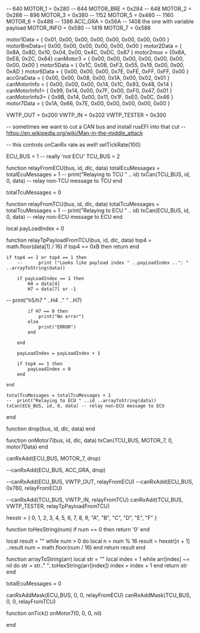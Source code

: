 
-- 640
MOTOR_1 = 0x280
-- 644
MOTOR_BRE = 0x284
-- 648
MOTOR_2 = 0x288
-- 896
MOTOR_3 = 0x380
-- 1152
MOTOR_5 = 0x480
-- 1160
MOTOR_6 = 0x488
-- 1386
ACC_GRA = 0x56A
-- 1408 the one with variable payload
MOTOR_INFO = 0x580
-- 1416
MOTOR_7 = 0x588

motor1Data = { 0x01, 0x00, 0x00, 0x00, 0x00, 0x00, 0x00, 0x00 }
motorBreData={ 0x00, 0x00, 0x00, 0x00, 0x00, 0x00 }
motor2Data = { 0x8A, 0x8D, 0x10, 0x04, 0x00, 0x4C, 0xDC, 0x87 }
motor2mux = {0x8A, 0xE8, 0x2C, 0x64}
canMotor3 = { 0x00, 0x00, 0x00, 0x00, 0x00, 0x00, 0x00, 0x00 }
motor5Data = { 0x1C, 0x08, 0xF3, 0x55, 0x19, 0x00, 0x00, 0xAD }
motor6Data = { 0x00, 0x00, 0x00, 0x7E, 0xFE, 0xFF, 0xFF, 0x00 }
accGraData = { 0x00, 0x00, 0x08, 0x00, 0x1A, 0x00, 0x02, 0x01 }
canMotorInfo = { 0x00, 0x00, 0x00, 0x14, 0x1C, 0x93, 0x48, 0x14 }
canMotorInfo1= { 0x99, 0x14, 0x00, 0x7F, 0x00, 0xF0, 0x47, 0x01 }
canMotorInfo3= { 0x9B, 0x14, 0x00, 0x11, 0x1F, 0xE0, 0x0C, 0x46 }
motor7Data = { 0x1A, 0x66, 0x7E, 0x00, 0x00, 0x00, 0x00, 0x00 }

VWTP_OUT = 0x200
VWTP_IN = 0x202
VWTP_TESTER = 0x300

-- sometimes we want to cut a CAN bus and install rusEFI into that cut
-- https://en.wikipedia.org/wiki/Man-in-the-middle_attack

-- this controls onCanRx rate as well!
setTickRate(100)

ECU_BUS = 1
-- really 'not ECU'
TCU_BUS = 2

function relayFromECU(bus, id, dlc, data)
	totalEcuMessages = totalEcuMessages + 1
--	print("Relaying to TCU " .. id)
	txCan(TCU_BUS, id, 0, data) -- relay non-TCU message to TCU
end

totalTcuMessages = 0

function relayFromTCU(bus, id, dlc, data)
	totalTcuMessages = totalTcuMessages + 1
--	print("Relaying to ECU " .. id)
	txCan(ECU_BUS, id, 0, data) -- relay non-ECU message to ECU
end

local payLoadIndex = 0

function relayTpPayloadFromTCU(bus, id, dlc, data)
	top4 = math.floor(data[1] / 16)
	if top4 == 0xB then
		return
	end

	if top4 == 2 or top4 == 1 then
		-- 		print ("Looks like payload index " ..payLoadIndex ..": " ..arrayToString(data))

		if payLoadIndex == 1 then
			H4 = data[4]
			H7 = data[7] or -1

--			print("h5/h7 " ..H4 .." " ..H7)

			if H7 == 0 then
				print("No error")
			else
				print("ERROR")
			end

		end

		payLoadIndex = payLoadIndex + 1

		if top4 == 1 then
			payLoadIndex = 0
		end

	end

	totalTcuMessages = totalTcuMessages + 1
	-- 	print("Relaying to ECU " ..id ..arrayToString(data))
	txCan(ECU_BUS, id, 0, data) -- relay non-ECU message to ECU
end

function drop(bus, id, dlc, data)
end

function onMotor7(bus, id, dlc, data)
txCan(TCU_BUS, MOTOR_7, 0, motor7Data)
end

canRxAdd(ECU_BUS, MOTOR_7, drop)


--canRxAdd(ECU_BUS, ACC_GRA, drop)

--canRxAdd(ECU_BUS, VWTP_OUT, relayFromECU)
--canRxAdd(ECU_BUS, 0x760, relayFromECU)

--canRxAdd(TCU_BUS, VWTP_IN, relayFromTCU)
canRxAdd(TCU_BUS, VWTP_TESTER, relayTpPayloadFromTCU)

hexstr = { 0, 1, 2, 3, 4, 5, 6, 7, 8, 9, "A", "B", "C", "D", "E", "F" }

function toHexString(num)
 if num == 0 then
  return '0'
 end

 local result = ""
 while num > 0 do
  local n = num % 16
  result = hexstr[n + 1] ..result
  num = math.floor(num / 16)
 end
 return result
end

function arrayToString(arr)
 local str = ""
 local index = 1
 while arr[index] ~= nil do
  str = str.." "..toHexString(arr[index])
  index = index + 1
 end
 return str
end

totalEcuMessages = 0

canRxAddMask(ECU_BUS, 0, 0, relayFromECU)
canRxAddMask(TCU_BUS, 0, 0, relayFromTCU)

function onTick()
onMotor7(0, 0, 0, nil)

end

